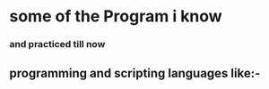    # some of the Program i know
### and practiced till now
## programming and scripting languages like:-
